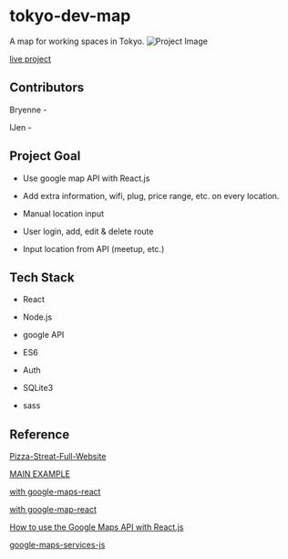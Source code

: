 # tokyo-dev-map
A map for working spaces in Tokyo. 
![Project Image](img/map.png)

[live project](https://github.com/facebook/create-react-app)

## Contributors

Bryenne -

IJen -

## Project Goal
- Use google map API with React.js

- Add extra information, wifi, plug, price range, etc. on every location.

- Manual location input

- User login, add, edit & delete route

- Input location from API (meetup, etc.)

## Tech Stack
- React

- Node.js

- google API

- ES6

- Auth

- SQLite3

- sass

## Reference

[Pizza-Streat-Full-Website](https://github.com/Rogulik/Pizza-Streat-Full-Website/blob/master/src/locationsPage/components/GoogleMap.js)

[MAIN EXAMPLE](http://google-map-react.github.io/google-map-react/map/main/)

[with google-maps-react](https://codesandbox.io/s/eloquent-cori-jp0l4?fontsize=14&hidenavigation=1&theme=dark)

[with google-map-react](https://www.npmjs.com/package/google-map-react)

[How to use the Google Maps API with React.js](https://dev.to/jessicabetts/how-to-use-google-maps-api-and-react-js-26c2)

[google-maps-services-js](https://github.com/googlemaps/google-maps-services-js)
